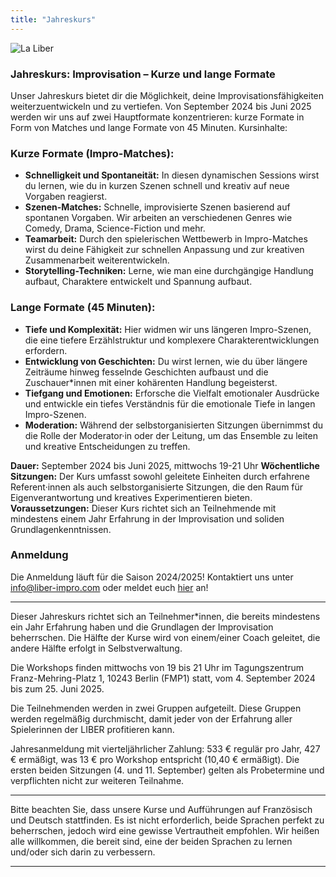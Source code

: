 ```yaml
---
title: "Jahreskurs"
---
```


<img src="../../../images/11.webp" alt="La Liber">

### Jahreskurs: Improvisation – Kurze und lange Formate

Unser Jahreskurs bietet dir die Möglichkeit, deine Improvisationsfähigkeiten weiterzuentwickeln und zu vertiefen. Von September 2024 bis Juni 2025 werden wir uns auf zwei Hauptformate konzentrieren: kurze Formate in Form von Matches und lange Formate von 45 Minuten.
Kursinhalte:
### Kurze Formate (Impro-Matches):
- **Schnelligkeit und Spontaneität:** In diesen dynamischen Sessions wirst du lernen, wie du in kurzen Szenen schnell und kreativ auf neue Vorgaben reagierst.
- **Szenen-Matches:** Schnelle, improvisierte Szenen basierend auf spontanen Vorgaben. Wir arbeiten an verschiedenen Genres wie Comedy, Drama, Science-Fiction und mehr.
- **Teamarbeit:** Durch den spielerischen Wettbewerb in Impro-Matches wirst du deine Fähigkeit zur schnellen Anpassung und zur kreativen Zusammenarbeit weiterentwickeln.
- **Storytelling-Techniken:** Lerne, wie man eine durchgängige Handlung aufbaut, Charaktere entwickelt und Spannung aufbaut.
### Lange Formate (45 Minuten):
- **Tiefe und Komplexität:** Hier widmen wir uns längeren Impro-Szenen, die eine tiefere Erzählstruktur und komplexere Charakterentwicklungen erfordern.
- **Entwicklung von Geschichten:** Du wirst lernen, wie du über längere Zeiträume hinweg fesselnde Geschichten aufbaust und die Zuschauer*innen mit einer kohärenten Handlung begeisterst.
- **Tiefgang und Emotionen:** Erforsche die Vielfalt emotionaler Ausdrücke und entwickle ein tiefes Verständnis für die emotionale Tiefe in langen Impro-Szenen.
- **Moderation:** Während der selbstorganisierten Sitzungen übernimmst du die Rolle der Moderator·in oder der Leitung, um das Ensemble zu leiten und kreative Entscheidungen zu treffen.

**Dauer:** September 2024 bis Juni 2025, mittwochs 19-21 Uhr
**Wöchentliche Sitzungen:** Der Kurs umfasst sowohl geleitete Einheiten durch erfahrene Referent·innen als auch selbstorganisierte Sitzungen, die den Raum für Eigenverantwortung und kreatives Experimentieren bieten.
**Voraussetzungen:** Dieser Kurs richtet sich an Teilnehmende mit mindestens einem Jahr Erfahrung in der Improvisation und soliden Grundlagenkenntnissen.

### Anmeldung
Die Anmeldung läuft für die Saison 2024/2025! Kontaktiert uns unter info@liber-impro.com oder meldet euch [hier](https://docs.google.com/forms/d/e/1FAIpQLScuA6G4k4vJQEelYbL1fBFHnyXRKuIIwJurE-0FZIY9wMm3Fw/viewform) an! 

---

Dieser Jahreskurs richtet sich an Teilnehmer*innen, die bereits mindestens ein Jahr Erfahrung haben und die Grundlagen der Improvisation beherrschen. Die Hälfte der Kurse wird von einem/einer Coach geleitet, die andere Hälfte erfolgt in Selbstverwaltung.

Die Workshops finden mittwochs von 19 bis 21 Uhr im Tagungszentrum Franz-Mehring-Platz 1, 10243 Berlin (FMP1) statt, vom 4. September 2024 bis zum 25. Juni 2025.

Die Teilnehmenden werden in zwei Gruppen aufgeteilt. Diese Gruppen werden regelmäßig durchmischt, damit jeder von der Erfahrung aller Spielerinnen der LIBER profitieren kann.

Jahresanmeldung mit vierteljährlicher Zahlung: 533 € regulär pro Jahr, 427 € ermäßigt, was 13 € pro Workshop entspricht (10,40 € ermäßigt). Die ersten beiden Sitzungen (4. und 11. September) gelten als Probetermine und verpflichten nicht zur weiteren Teilnahme.


---

Bitte beachten Sie, dass unsere Kurse und Aufführungen auf Französisch und Deutsch stattfinden. Es ist nicht erforderlich, beide Sprachen perfekt zu beherrschen, jedoch wird eine gewisse Vertrautheit empfohlen. Wir heißen alle willkommen, die bereit sind, eine der beiden Sprachen zu lernen und/oder sich darin zu verbessern.

---